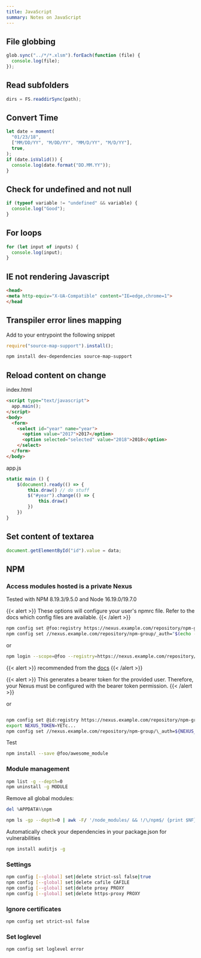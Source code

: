 ```yaml
---
title: JavaScript
summary: Notes on JavaScript
---
```


## File globbing

```javascript
glob.sync("../*/*.xlsm").forEach(function (file) {
  console.log(file);
});
```

## Read subfolders

```javascript
dirs = FS.readdirSync(path);
```

## Convert Time

```javascript
let date = moment(
  "01/23/18",
  ["MM/DD/YY", "M/DD/YY", "MM/D/YY", "M/D/YY"],
  true,
);
if (date.isValid()) {
  console.log(date.format("DD.MM.YY"));
}
```

## Check for undefined and not null

```javascript
if (typeof variable != "undefined" && variable) {
  console.log("Good");
}
```

## For loops

```javascript
for (let input of inputs) {
  console.log(input);
}
```

## IE not rendering Javascript

```html
<head>
<meta http-equiv="X-UA-Compatible" content="IE=edge,chrome=1">
</head
```

## Transpiler error lines mapping

Add to your entrypoint the following snippet

```javascript
require("source-map-support").install();
```

```bash
npm install dev-dependencies source-map-support
```

## Reload content on change

index.html

```html
<script type="text/javascript">
  app.main();
</script>
<body>
  <form>
    <select id="year" name="year">
      <option value="2017">2017</option>
      <option selected="selected" value="2018">2018</option>
    </select>
  </form>
</body>
```

app.js

```javascript
static main () {
    $(document).ready(() => {
        this.draw() // do stuff
        $("#year").change(() => {
            this.draw()
        })
    })
}
```

## Set content of textarea

```javascript
document.getElementById("id").value = data;
```

## NPM

### Access modules hosted is a private Nexus

Tested with NPM 8.19.3/9.5.0 and Node 16.19.0/19.7.0

{{< alert >}}
These options will configure your user's npmrc file. Refer to the docs which config files are available.
{{< /alert >}}

```sh
npm config set @foo:registry https://nexus.example.com/repository/npm-group/
npm config set //nexus.example.com/repository/npm-group/_auth="$(echo -n 'admin:password' | base64)"
```

or

```sh
npm login --scope=@foo --registry=https://nexus.example.com/repository/npm-group/
```

{{< alert >}}
recommended from the [docs](https://docs.npmjs.com/cli/v9/using-npm/config#_auth)
{{< /alert >}}

{{< alert >}}
This generates a bearer token for the provided user. Therefore, your Nexus must be configured with the bearer token permission.
{{< /alert >}}

or

```sh

npm config set @id:registry https://nexus.example.com/repository/npm-group/
export NEXUS_TOKEN=YETc...
npm config set //nexus.example.com/repository/npm-group/\_auth=${NEXUS_TOKEN}
```

Test

```sh
npm install --save @foo/awesome_module
```

### Module management

```bash
npm list -g --depth=0
npm uninstall -g MODULE
```

Remove all global modules:

```powershell
del %APPDATA%\npm
```

```bash
npm ls -gp --depth=0 | awk -F/ '/node_modules/ && !/\/npm$/ {print $NF}' | xargs npm -g rm
```

Automatically check your dependencies in your package.json for vulnerabilities

```bash
npm install auditjs -g
```

### Settings

```bash
npm config [--global] set|delete strict-ssl false|true
npm config [--global] set|delete cafile CAFILE
npm config [--global] set|delete proxy PROXY
npm config [--global] set|delete https-proxy PROXY
```

### Ignore certificates

```bash
npm config set strict-ssl false
```

### Set loglevel

```bash
npm config set loglevel error
```
